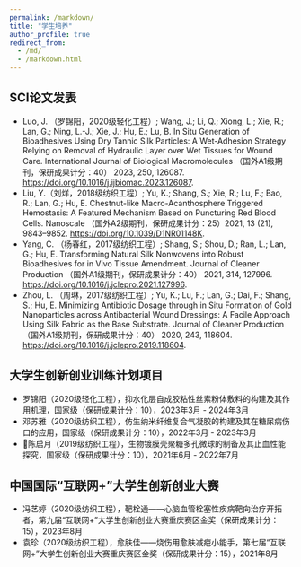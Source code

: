 ```yaml
---
permalink: /markdown/
title: "学生培养"
author_profile: true
redirect_from: 
  - /md/
  - /markdown.html
---
```


## SCI论文发表
- Luo, J. （罗锦阳，2020级轻化工程）; Wang, J.; Li, Q.; Xiong, L.; Xie, R.; Lan, G.; Ning, L.-J.; Xie, J.; Hu, E.; Lu, B. In Situ Generation of Bioadhesives Using Dry Tannic Silk Particles: A Wet-Adhesion Strategy Relying on Removal of Hydraulic Layer over Wet Tissues for Wound Care. International Journal of Biological Macromolecules （国外A1级期刊，保研成果计分：40） 2023, 250, 126087. https://doi.org/10.1016/j.ijbiomac.2023.126087.
- Liu, Y.（刘烊，2018级纺织工程）; Yu, K.; Shang, S.; Xie, R.; Lu, F.; Bao, R.; Lan, G.; Hu, E. Chestnut-like Macro-Acanthosphere Triggered Hemostasis: A Featured Mechanism Based on Puncturing Red Blood Cells. Nanoscale （国外A2级期刊，保研成果计分：25）2021, 13 (21), 9843–9852. https://doi.org/10.1039/D1NR01148K.
- Yang, C. （杨春红，2017级纺织工程）; Shang, S.; Shou, D.; Ran, L.; Lan, G.; Hu, E. Transforming Natural Silk Nonwovens into Robust Bioadhesives for in Vivo Tissue Amendment. Journal of Cleaner Production （国外A1级期刊，保研成果计分：40） 2021, 314, 127996. https://doi.org/10.1016/j.jclepro.2021.127996.
- Zhou, L. （周琳，2017级纺织工程）; Yu, K.; Lu, F.; Lan, G.; Dai, F.; Shang, S.; Hu, E. Minimizing Antibiotic Dosage through in Situ Formation of Gold Nanoparticles across Antibacterial Wound Dressings: A Facile Approach Using Silk Fabric as the Base Substrate. Journal of Cleaner Production （国外A1级期刊，保研成果计分：40） 2020, 243, 118604. https://doi.org/10.1016/j.jclepro.2019.118604.


## 大学生创新创业训练计划项目
- 罗锦阳（2020级轻化工程），抑水化层自成胶粘性丝素粉体敷料的构建及其作用机理，国家级（保研成果计分：10），2023年3月 - 2024年3月
- 邓苏雅（2020级纺织工程），仿生纳米纤维复合气凝胶的构建及其在糖尿病伤口的应用，国家级（保研成果计分：10），2022年3月 - 2023年3月
- 陈启月（2019级纺织工程），生物镀膜壳聚糖多孔微球的制备及其止血性能探究，国家级（保研成果计分：10），2021年6月 - 2022年7月


## 中国国际“互联网+”大学生创新创业大赛
- 冯艺婷（2020级纺织工程），靶栓通——心脑血管栓塞性疾病靶向治疗开拓者，第九届“互联网+”大学生创新创业大赛重庆赛区金奖（保研成果计分：15），2023年8月
- 袁珍（2020级纺织工程），愈肤佳——烧伤用愈肤减疤小能手，第七届“互联网+”大学生创新创业大赛重庆赛区金奖（保研成果计分：15），2021年8月
